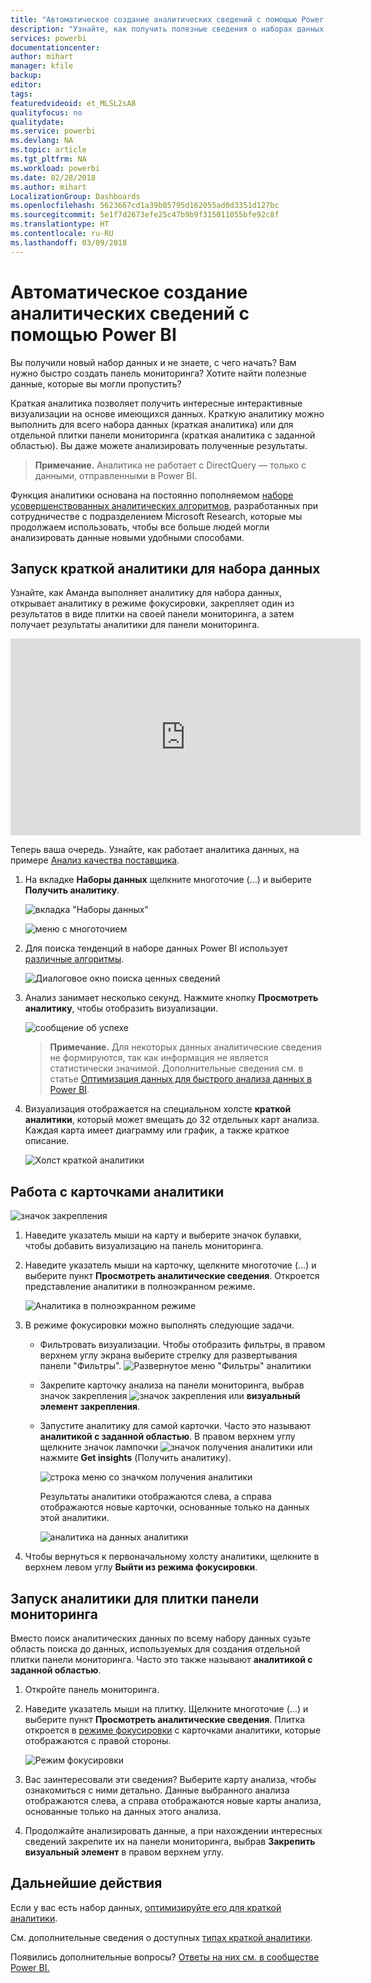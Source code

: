 ```yaml
---
title: "Автоматическое создание аналитических сведений с помощью Power BI"
description: "Узнайте, как получить полезные сведения о наборах данных и плитках панели мониторинга."
services: powerbi
documentationcenter: 
author: mihart
manager: kfile
backup: 
editor: 
tags: 
featuredvideoid: et_MLSL2sA8
qualityfocus: no
qualitydate: 
ms.service: powerbi
ms.devlang: NA
ms.topic: article
ms.tgt_pltfrm: NA
ms.workload: powerbi
ms.date: 02/28/2018
ms.author: mihart
LocalizationGroup: Dashboards
ms.openlocfilehash: 5623667cd1a39b05795d162055ad0d3351d127bc
ms.sourcegitcommit: 5e1f7d2673efe25c47b9b9f315011055bfe92c8f
ms.translationtype: HT
ms.contentlocale: ru-RU
ms.lasthandoff: 03/09/2018
---
```

# <a name="automatically-generate-data-insights-with-power-bi"></a>Автоматическое создание аналитических сведений с помощью Power BI
Вы получили новый набор данных и не знаете, с чего начать?  Вам нужно быстро создать панель мониторинга?  Хотите найти полезные данные, которые вы могли пропустить?

Краткая аналитика позволяет получить интересные интерактивные визуализации на основе имеющихся данных. Краткую аналитику можно выполнить для всего набора данных (краткая аналитика) или для отдельной плитки панели мониторинга (краткая аналитика с заданной областью). Вы даже можете анализировать полученные результаты.

> **Примечание.** Аналитика не работает с DirectQuery — только с данными, отправленными в Power BI.
> 
> 

Функция аналитики основана на постоянно пополняемом [наборе усовершенствованных аналитических алгоритмов](service-insight-types.md), разработанных при сотрудничестве с подразделением Microsoft Research, которые мы продолжаем использовать, чтобы все больше людей могли анализировать данные новыми удобными способами.

## <a name="run-quick-insights-on-a-dataset"></a>Запуск краткой аналитики для набора данных
Узнайте, как Аманда выполняет аналитику для набора данных, открывает аналитику в режиме фокусировки, закрепляет один из результатов в виде плитки на своей панели мониторинга, а затем получает результаты аналитики для панели мониторинга.

<iframe width="560" height="315" src="https://www.youtube.com/embed/et_MLSL2sA8" frameborder="0" allowfullscreen></iframe>


Теперь ваша очередь. Узнайте, как работает аналитика данных, на примере [Анализ качества поставщика](sample-supplier-quality.md).

1. На вкладке **Наборы данных** щелкните многоточие (…) и выберите **Получить аналитику**.
   
    ![вкладка "Наборы данных"](media/service-insights/power-bi-ellipses.png)
   
    ![меню с многоточием](media/service-insights/power-bi-tab.png)
2. Для поиска тенденций в наборе данных Power BI использует [различные алгоритмы](service-insight-types.md).
   
    ![Диалоговое окно поиска ценных сведений](media/service-insights/pbi_autoinsightssearching.png)
3. Анализ занимает несколько секунд.  Нажмите кнопку **Просмотреть аналитику**, чтобы отобразить визуализации.
   
    ![сообщение об успехе](media/service-insights/pbi_autoinsightsuccess.png)
   
   > **Примечание.** Для некоторых данных аналитические сведения не формируются, так как информация не является статистически значимой.  Дополнительные сведения см. в статье [Оптимизация данных для быстрого анализа данных в Power BI](service-insights-optimize.md).
   > 
   > 
1. Визуализация отображается на специальном холсте **краткой аналитики**, который может вмещать до 32 отдельных карт анализа. Каждая карта имеет диаграмму или график, а также краткое описание.
   
    ![Холст краткой аналитики](media/service-insights/power-bi-insights.png)

## <a name="interact-with-the-insight-cards"></a>Работа с карточками аналитики
  ![значок закрепления](media/service-insights/pbi_hover.png)

1. Наведите указатель мыши на карту и выберите значок булавки, чтобы добавить визуализацию на панель мониторинга.
2. Наведите указатель мыши на карточку, щелкните многоточие (…) и выберите пункт **Просмотреть аналитические сведения**. Откроется представление аналитики в полноэкранном режиме.
   
    ![Аналитика в полноэкранном режиме](media/service-insights/power-bi-insight-focus.png)
3. В режиме фокусировки можно выполнять следующие задачи.
   
   * Фильтровать визуализации.  Чтобы отобразить фильтры, в правом верхнем углу экрана выберите стрелку для развертывания панели "Фильтры".
        ![Развернутое меню "Фильтры" аналитики](media/service-insights/power-bi-insights-filter-new.png)
   * Закрепите карточку анализа на панели мониторинга, выбрав значок закрепления ![значок закрепления](media/service-insights/power-bi-pin-icon.png) или **визуальный элемент закрепления**.
   * Запустите аналитику для самой карточки. Часто это называют **аналитикой с заданной областью**. В правом верхнем углу щелкните значок лампочки ![значок получения аналитики](media/service-insights/power-bi-bulb-icon.png) или нажмите **Get insights** (Получить аналитику).
     
       ![строка меню со значком получения аналитики](media/service-insights/pbi-autoinsights-tile.png)
     
     Результаты аналитики отображаются слева, а справа отображаются новые карточки, основанные только на данных этой аналитики.
     
       ![аналитика на данных аналитики](media/service-insights/power-bi-insights-on-insights-new.png)
4. Чтобы вернуться к первоначальному холсту аналитики, щелкните в верхнем левом углу **Выйти из режима фокусировки**.

## <a name="run-insights-on-a-dashboard-tile"></a>Запуск аналитики для плитки панели мониторинга
Вместо поиск аналитических данных по всему набору данных сузьте область поиска до данных, используемых для создания отдельной плитки панели мониторинга. Часто это также называют **аналитикой с заданной областью**.

1. Откройте панель мониторинга.
2. Наведите указатель мыши на плитку. Щелкните многоточие (…) и выберите пункт **Просмотреть аналитические сведения**. Плитка откроется в [режиме фокусировки](service-focus-mode.md) с карточками аналитики, которые отображаются с правой стороны.    
   
    ![Режим фокусировки](media/service-insights/pbi-insights-tile.png)    
4. Вас заинтересовали эти сведения? Выберите карту анализа, чтобы ознакомиться с ними детально. Данные выбранного анализа отображаются слева, а справа отображаются новые карты анализа, основанные только на данных этого анализа.    
6. Продолжайте анализировать данные, а при нахождении интересных сведений закрепите их на панели мониторинга, выбрав **Закрепить визуальный элемент** в правом верхнем углу.

## <a name="next-steps"></a>Дальнейшие действия
Если у вас есть набор данных, [оптимизируйте его для краткой аналитики](service-insights-optimize.md).

См. дополнительные сведения о доступных [типах краткой аналитики](service-insight-types.md).

Появились дополнительные вопросы? [Ответы на них см. в сообществе Power BI.](http://community.powerbi.com/)

